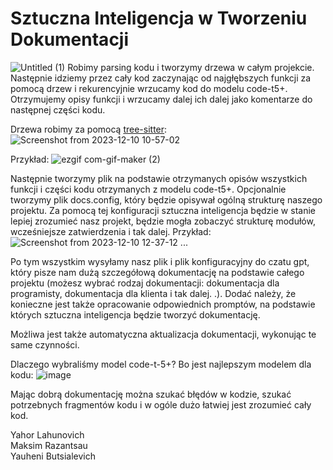 <h1>Sztuczna Inteligencja w Tworzeniu Dokumentacji</h1>

![Untitled (1)](https://github.com/OptimusMiNI/hackathon_ai_challenge/assets/110894357/ae85bb58-0f1a-4666-9dd7-11c552dd15b6)
Robimy parsing kodu i tworzymy drzewa w całym projekcie.
Następnie idziemy przez cały kod zaczynając od najgłębszych funkcji za pomocą drzew i rekurencyjnie wrzucamy kod do modelu code-t5+.
Otrzymujemy opisy funkcji i wrzucamy dalej ich dalej jako komentarze do następnej części kodu.

Drzewa robimy za pomocą <a href='https://tree-sitter.github.io/tree-sitter/'>tree-sitter</a>:
<br>
![Screenshot from 2023-12-10 10-57-02](https://github.com/OptimusMiNI/hackathon_ai_challenge/assets/110894357/9fa99d52-8723-408c-99dc-36ab32a84f66)
<br>

Przykład:
![ezgif com-gif-maker (2)](https://github.com/OptimusMiNI/hackathon_ai_challenge/assets/110894357/c811987b-ffbc-46d4-b735-11853f14a44f)

Następnie tworzymy plik na podstawie otrzymanych opisów wszystkich funkcji i części kodu otrzymanych z modelu code-t5+. Opcjonalnie tworzymy plik docs.config, który będzie opisywał ogólną strukturę naszego projektu.  Za pomocą tej konfiguracji sztuczna inteligencja będzie w stanie lepiej zrozumieć nasz projekt, będzie mogła zobaczyć strukturę modułów, wcześniejsze zatwierdzenia i tak dalej.
Przykład:
![Screenshot from 2023-12-10 12-37-12](https://github.com/OptimusMiNI/hackathon_ai_challenge/assets/110894357/26f244fc-f2c2-4602-bfaa-f7ae05a5fb8e)
...

Po tym wszystkim wysyłamy nasz plik i plik konfiguracyjny do czatu gpt, który pisze nam dużą szczegółową dokumentację na podstawie całego projektu (możesz wybrać rodzaj dokumentacji: dokumentacja dla programisty, dokumentacja dla klienta i tak dalej. .).  Dodać należy, że konieczne jest także opracowanie odpowiednich promptów, na podstawie których sztuczna inteligencja będzie tworzyć dokumentację.

Możliwa jest także automatyczna aktualizacja dokumentacji, wykonując te same czynności.



Dlaczego wybraliśmy model code-t-5+?
Bo jest najlepszym modelem dla kodu:
![image](https://github.com/OptimusMiNI/hackathon_ai_challenge/assets/110894357/3b4cf4a0-3f91-4d62-a972-57a965ab847f)


Mając dobrą dokumentację można szukać błędów w kodzie, szukać potrzebnych fragmentów kodu i w ogóle dużo łatwiej jest zrozumieć cały kod.



Yahor Lahunovich <br>
Maksim Razantsau <br>
Yauheni Butsialevich
